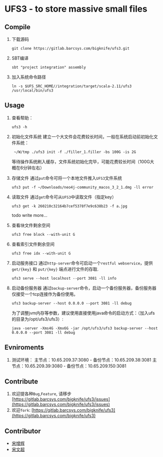 # UFS3 - to store massive small files

## Compile
1. 下载源码
    ```
    git clone https://gitlab.barcsys.com/bigknife/ufs3.git
    ```
2. SBT编译
    ```
    sbt "project integration" assembly
    ```
3. 加入系统命令路径
    ```
    ln -s $UFS_SRC_HOME//integration/target/scala-2.11/ufs3 /usr/local/bin/ufs3
    ```

## Usage
1. 查看帮助：
    ```
    ufs3 -h
    ```

2. 初始化文件系统
    建立一个大文件会花费较长时间，一般在系统启动前初始化文件系统：

    ```
     ~/W/tmp ./ufs3 init -f ./filler_1.filler -bs 100G -is 2G
    ```
    等待操作系统刷入缓存，文件系统初始化完毕，可能花费较长时间（100G大概在6分钟左右）

3. 存储文件
    通过`put`命令可将一个本地文件推入`UFS3`文件系统

    ```
    ufs3 put -f ~/Downloads/neo4j-community_macos_3_2_1.dmg -ll error
    ```

4. 读取文件
    通过`get`命令可从`UFS3`中读取文件（指定key）

    ```
    ufs3 get -k 260210c32164b7cef5378f7e9c638b23 -f a.jpg
    ```
    todo write more...

5. 查看块文件剩余空间

    ```
    ufs3 free block --with-unit G
    ```
6. 查看索引文件剩余空间

    ```
    ufs3 free idx --with-unit G
    ```
7. 启动服务接口
    通过`http-server`命令可启动一个`restful webservice`，提供 `get/{key}` 和 `put/{key}` 端点进行文件的存取.

    ```
    ufs3 serve --host localhost --port 3081 -ll info
    ```

8. 启动备份服务器
    通过`backup-server`命令，启动一个备份服务器，备份服务器仅接受一个tcp连接作为备份使用。
    ```
    ufs3 backup-server --host 0.0.0.0 --port 3081 -ll debug
    ```

    为了调整jvm内存等参数，建议使用直接使用java命令的启动方式：（加入ufs的目录为/opt/ufs3/ufs3）:
    ```
    java -server -Xms4G -Xmx6G -jar /opt/ufs3/ufs3 backup-server --host 0.0.0.0 --port 3081 -ll debug
    ```

## Evniroments

1. 测试环境：
    主节点：10.65.209.37:3080 - 备份节点：10.65.209.38:3081
    主节点：10.65.209.39:3080 - 备份节点：10.65.209.150:3081

## Contribute
1. 欢迎提各种`Bug`,`Feature`, 请移步[https://gitlab.barcsys.com/bigknife/ufs3/issues](https://gitlab.barcsys.com/bigknife/ufs3/issues)
2. 欢迎`fork`: [https://gitlab.barcsys.com/bigknife/ufs3](https://gitlab.barcsys.com/bigknife/ufs3)

## Contributor
* [宋增辉](https://gitlab.barcsys.com/u/bigknife)
* [宋文超](https://gitlab.barcsys.com/u/song)